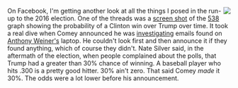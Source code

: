 <img src="http://scripting.com/images/2020/03/11/hillaryClinton.png" border="0" align="right">On Facebook, I'm getting another look at all the things I posed in the run-up to the 2016 election. One of the threads was a <a href="http://scripting.com/images/2020/11/01/clintonOdds2016.png">screen shot</a> of the <a href="https://twitter.com/FiveThirtyEight">538</a> graph showing the probability of a Clinton win over Trump over time. It took a real dive when Comey announced he was <a href="https://www.insider.com/lone-fbi-agent-reopened-hillary-clinton-investigation-2019-10">investigating</a> emails found on <a href="https://en.wikipedia.org/wiki/Anthony_Weiner">Anthony Weiner's</a> laptop. He couldn't look first and then announce it if they found anything, which of course they didn't. Nate Silver said, in the aftermath of the election, when people complained about the polls, that Trump had a greater than 30% chance of winning. A baseball player who hits .300 is a pretty good hitter. 30% ain't zero. That said Comey <i>made</i> it 30%. The odds were a lot lower before his announcement.

